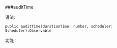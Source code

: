 ###auditTime


语法:
```
public auditTime(durationTime: number, scheduler: Scheduler):Observable
```

功能：